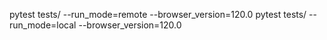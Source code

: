 pytest tests/ --run_mode=remote  --browser_version=120.0
pytest tests/ --run_mode=local  --browser_version=120.0